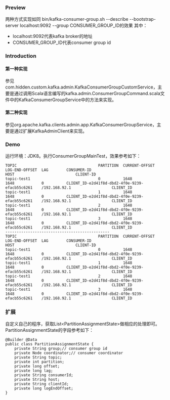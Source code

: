 
### Preview
两种方式实现如同 bin/kafka-consumer-group.sh --describe --bootstrap-server localhost:9092 --group CONSUMER_GROUP_ID的效果
其中：
 - localhost:9092代表kafka broker的地址
 - CONSUMER_GROUP_ID代表consumer group id
 
### Introduction
#### 第一种实现
参见com.hidden.custom.kafka.admin.KafkaConsumerGroupCustomService，主要是通过调用Scala语言编写的kafka.admin.ConsumerGroupCommand.scala文件中的KafkaConsumerGroupService中的方法来实现。
#### 第二种实现
参见org.apache.kafka.clients.admin.app.KafkaConsumerGroupService，主要是通过扩展KafkaAdminClient来实现。

### Demo
运行环境：JDK8。执行ConsumerGroupMainTest，效果参考如下：

```
TOPIC                                    PARTITION  CURRENT-OFFSET  LOG-END-OFFSET  LAG        CONSUMER-ID                                       HOST                           CLIENT-ID
topic-test1                              0          1648            1648            0          CLIENT_ID-e2d41f8d-dbd2-4f0e-9239-efacb55c6261    /192.168.92.1                  CLIENT_ID
topic-test1                              1          1648            1648            0          CLIENT_ID-e2d41f8d-dbd2-4f0e-9239-efacb55c6261    /192.168.92.1                  CLIENT_ID
topic-test1                              2          1648            1648            0          CLIENT_ID-e2d41f8d-dbd2-4f0e-9239-efacb55c6261    /192.168.92.1                  CLIENT_ID
topic-test1                              3          1648            1648            0          CLIENT_ID-e2d41f8d-dbd2-4f0e-9239-efacb55c6261    /192.168.92.1                  CLIENT_ID
----------------------------------------------
TOPIC                                    PARTITION  CURRENT-OFFSET  LOG-END-OFFSET  LAG        CONSUMER-ID                                       HOST                           CLIENT-ID
topic-test1                              0          1648            1648            0          CLIENT_ID-e2d41f8d-dbd2-4f0e-9239-efacb55c6261    /192.168.92.1                  CLIENT_ID
topic-test1                              1          1648            1648            0          CLIENT_ID-e2d41f8d-dbd2-4f0e-9239-efacb55c6261    /192.168.92.1                  CLIENT_ID
topic-test1                              2          1648            1648            0          CLIENT_ID-e2d41f8d-dbd2-4f0e-9239-efacb55c6261    /192.168.92.1                  CLIENT_ID
topic-test1                              3          1648            1648            0          CLIENT_ID-e2d41f8d-dbd2-4f0e-9239-efacb55c6261    /192.168.92.1                  CLIENT_ID
```

### 扩展
自定义自己的程序，获取List&lt;PartitionAssignmentState>做相应的处理即可。PartitionAssignmentState的字段参考如下：
```
@Builder @Data
public class PartitionAssignmentState {
    private String group;// consumer group id
    private Node coordinator;// consumer coordinator
    private String topic;
    private int partition;
    private long offset;
    private long lag;
    private String consumerId;
    private String host;
    private String clientId;
    private long logEndOffset;
}
```
